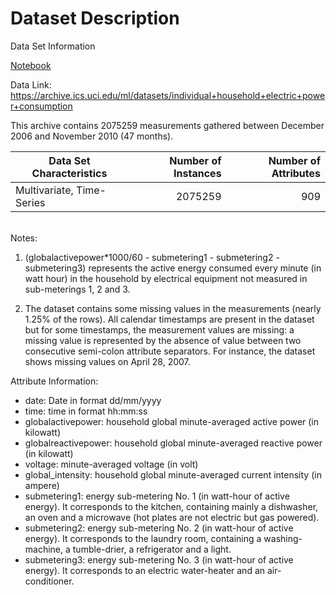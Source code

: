 # Dataset Description

Data Set Information  

[Notebook](https://github.com/igorisolomon/hamoye/blob/master/5_time_series/time_series.ipynb)

Data Link: https://archive.ics.uci.edu/ml/datasets/individual+household+electric+power+consumption  

This archive contains 2075259 measurements gathered between December 2006 and November 2010 (47 months).

| Data Set Characteristics   | Number of Instances  | Number of Attributes |
| -------------------------  | -------------------: | -------------------: |
| Multivariate, Time-Series  | 2075259              | 909                  |

<br/>
Notes:

1. (globalactivepower*1000/60 - submetering1 - submetering2 - submetering3) represents the active energy consumed every minute (in watt hour) in the household by electrical equipment not measured in sub-meterings 1, 2 and 3.

2. The dataset contains some missing values in the measurements (nearly 1.25% of the rows). All calendar timestamps are present in the dataset but for some timestamps, the measurement values are missing: a missing value is represented by the absence of value between two consecutive semi-colon attribute separators. For instance, the dataset shows missing values on April 28, 2007.

Attribute Information:

- date: Date in format dd/mm/yyyy
- time: time in format hh:mm:ss
- globalactivepower: household global minute-averaged active power (in kilowatt)
- globalreactivepower: household global minute-averaged reactive power (in kilowatt)
- voltage: minute-averaged voltage (in volt)
- global_intensity: household global minute-averaged current intensity (in ampere)
- submetering1: energy sub-metering No. 1 (in watt-hour of active energy). It corresponds to the kitchen, containing mainly a dishwasher, an oven and a microwave (hot plates are not electric but gas powered).
- submetering2: energy sub-metering No. 2 (in watt-hour of active energy). It corresponds to the laundry room, containing a washing-machine, a tumble-drier, a refrigerator and a light.
- submetering3: energy sub-metering No. 3 (in watt-hour of active energy). It corresponds to an electric water-heater and an air-conditioner.